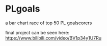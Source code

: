 # PLgoals
a bar chart race of top 50 PL goalscorers

final project can be seen here: https://www.bilibili.com/video/BV1p34y1U7Ru
